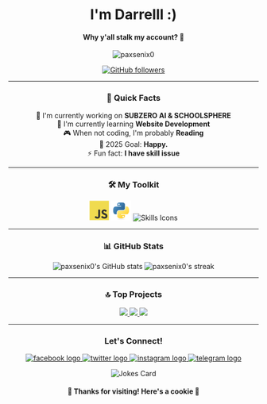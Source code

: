 <!-- <h1 align="center">Hello 👋</h1>

<p align="center">
  <img src="https://komarev.com/ghpvc/?username=mrfr8nk&label=Profile%20views&color=0e75b6&style=flat" alt="paxsenix0" />
</p>

<p align="center">
  <a href="https://git.io/typing-svg">
    <img src="https://readme-typing-svg.herokuapp.com?color=36BCF7FF&lines=Hi%2C+I'm+Darrell+Mucheri;I+live+in+Zimbabwe;I+hate+code&center=true&vCenter=true" alt="Typing SVG">
  </a>
</p>

###

<h3 align="left">🔗 Connect with me:</h3>

###

<div align="left">
  <a href="https://www.facebook.com/paxsenix" target="_blank">
    <img src="https://img.shields.io/static/v1?message=Facebook&logo=facebook&label=&color=1877F2&logoColor=white&labelColor=&style=for-the-badge" height="25" alt="facebook logo"  />
  </a>
  <a href="https://x.com/mrfr4nk" target="_blank">
    <img src="https://img.shields.io/static/v1?message=Twitter&logo=twitter&label=&color=1DA1F2&logoColor=white&labelColor=&style=for-the-badge" height="25" alt="twitter logo"  />
  </a>
  <a href="https://instagram.com/mrfrankofc" target="_blank">
    <img src="https://img.shields.io/static/v1?message=Instagram&logo=instagram&label=&color=E4405F&logoColor=white&labelColor=&style=for-the-badge" height="25" alt="instagram logo"  />
  </a>
  <a href="https://t.me/mrfrankofc" target="_blank">
    <img src="https://img.shields.io/static/v1?message=Telegram&logo=telegram&label=&color=2CA5E0&logoColor=white&labelColor=&style=for-the-badge" height="25" alt="telegram logo"  />
  </a>
</div>

###

<h3 align="left">🛠 Language and tools:</h3>

###

<div align="left">
  <img src="https://cdn.jsdelivr.net/gh/devicons/devicon/icons/android/android-original.svg" height="40" alt="android logo"  />
  <img width="12" />
  <img src="https://cdn.jsdelivr.net/gh/devicons/devicon/icons/androidstudio/androidstudio-original.svg" height="40" alt="androidstudio logo"  />
  <img width="12" />
  <img src="https://cdn.jsdelivr.net/gh/devicons/devicon/icons/firebase/firebase-plain.svg" height="40" alt="firebase logo"  />
  <img width="12" />
  <img src="https://cdn.jsdelivr.net/gh/devicons/devicon/icons/kotlin/kotlin-original.svg" height="40" alt="kotlin logo"  />
  <img width="12" />
  <img src="https://cdn.jsdelivr.net/gh/devicons/devicon/icons/python/python-original.svg" height="40" alt="python logo"  />
  <img width="12" />
  <img src="https://cdn.jsdelivr.net/gh/devicons/devicon/icons/typescript/typescript-original.svg" height="40" alt="typescript logo"  />
  <img width="12" />
  <img src="https://cdn.jsdelivr.net/gh/devicons/devicon/icons/javascript/javascript-original.svg" height="40" alt="javascript logo"  />
  <img width="12" />
  <img src="https://cdn.jsdelivr.net/gh/devicons/devicon/icons/java/java-original.svg" height="40" alt="java logo"  />
  <img width="12" />
  <img src="https://skillicons.dev/icons?i=mysql" height="40" alt="Skills Icons" />
  <img width="12" />
  <img src="https://skillicons.dev/icons?i=php" height="40" alt="Skills Icons" />
  <img width="12" />
  <img src="https://skillicons.dev/icons?i=css" height="40" alt="Skills Icons" />
  <img width="12" />
  <img src="https://skillicons.dev/icons?i=html" height="40" alt="Skills Icons" />
  <img width="12" />
</div>

###

<h3 align="left">🔥 My Stats:</h3>

###

<div align="left">
  <img src="https://github-readme-streak-stats-eight.vercel.app/?user=paxsenix0&locale=en&mode=daily&theme=dark&hide_border=false&border_radius=5&order=3" alt="streak graph"  />
</div>
<div align="left">
  <img src="https://raw.githubusercontent.com/paxsenix0/github-stats/master/generated/overview.svg#gh-dark-mode-only" alt="GitHub Stats Overview" />
</div>
<div align="left">
  <img src="https://raw.githubusercontent.com/paxsenix0/github-stats/master/generated/languages.svg#gh-dark-mode-only" alt="GitHub Stats Languages" />
</div> -->

<h1 align="center">I'm Darrelll :)</h1>
<h4 align="center">Why y'all stalk my account? 👀</h4>

<p align="center">
  <img src="https://komarev.com/ghpvc/?username=mrfr8nk&label=Visitors&color=blueviolet&style=for-the-badge" alt="paxsenix0" />
</p>

<p align="center">
  <a href="https://github.com/mrfr8nk"><img src="https://img.shields.io/github/followers/mrfr8nk?label=Follow&style=social" alt="GitHub followers"></a>
</p>

---

<div align="center">
  
### 🚀 Quick Facts
  
🔭 I'm currently working on **SUBZERO AI & SCHOOLSPHERE**  
🌱 I'm currently learning **Website Development**  
🎮 When not coding, I'm probably **Reading**  
🎯 2025 Goal: **Happy.**  
⚡ Fun fact: **I have skill issue**

</div>

---

<h3 align="center">🛠️ My Toolkit</h3>

<p align="center">
  <img src="https://raw.githubusercontent.com/devicons/devicon/master/icons/javascript/javascript-original.svg" alt="javascript" width="40" height="40"/>
  <img src="https://raw.githubusercontent.com/devicons/devicon/master/icons/python/python-original.svg" alt="python" width="40" height="40"/>
  <img src="https://skillicons.dev/icons?i=php" height="40" alt="Skills Icons" />
</p>

---

<div align="center">
  
### 📊 GitHub Stats
  
<img src="https://github-readme-stats.vercel.app/api?username=mrfr8nk&show_icons=true&theme=radical" alt="paxsenix0's GitHub stats" />
  
<img src="https://github-readme-streak-stats-eight.vercel.app/?user=mrfr8nk&theme=radical" alt="paxsenix0's streak" />

</div>

---

<h3 align="center">🔝 Top Projects</h3>

<p align="center">
  <a href="https://github.com/Paxsenix0/MusixMatch-Lyrics">
    <img src="https://github-readme-stats.vercel.app/api/pin/?username=paxsenix0&repo=MusixMatch-Lyrics&theme=radical" />
  </a>
  <a href="https://github.com/Paxsenix0/example-express-swagger">
    <img src="https://github-readme-stats.vercel.app/api/pin/?username=paxsenix0&repo=example-express-swagger&theme=radical" />
  </a>
  <a href="https://github.com/Paxsenix0/Spotify-Canvas-API">
    <img src="https://github-readme-stats.vercel.app/api/pin/?username=paxsenix0&repo=Spotify-Canvas-API&theme=radical" />
  </a>
</p>

---

<!--<div align="center">
  
### 🎵 Currently Vibing To
  
[![Spotify](https://novatorem-paxsenix0.vercel.app/api/spotify)](https://open.spotify.com/user/[your-spotify-username])

</div>

---
-->
<h3 align="center">Let's Connect!</h3>

<p align="center">
  <a href="https://www.facebook.com/paxsenix" target="_blank">
    <img src="https://img.shields.io/static/v1?message=Facebook&logo=facebook&label=&color=1877F2&logoColor=white&labelColor=&style=for-the-badge" height="25" alt="facebook logo"  />
  </a>
  <a href="https://x.com/mrfr4nk" target="_blank">
    <img src="https://img.shields.io/static/v1?message=Twitter&logo=twitter&label=&color=1DA1F2&logoColor=white&labelColor=&style=for-the-badge" height="25" alt="twitter logo"  />
  </a>
  <a href="https://instagram.com/mrfrankofc" target="_blank">
    <img src="https://img.shields.io/static/v1?message=Instagram&logo=instagram&label=&color=E4405F&logoColor=white&labelColor=&style=for-the-badge" height="25" alt="instagram logo"  />
  </a>
  <a href="https://t.me/mrfrankofc" target="_blank">
    <img src="https://img.shields.io/static/v1?message=Telegram&logo=telegram&label=&color=2CA5E0&logoColor=white&labelColor=&style=for-the-badge" height="25" alt="telegram logo"  />
  </a>
</p>

<p align="center">
  <img src="https://readme-jokes.vercel.app/api" alt="Jokes Card" />
</p>

<h4 align="center">👾 Thanks for visiting! Here's a cookie 🍪</h4>
